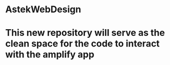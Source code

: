 # AstekWebDesign

# This new repository will serve as the clean space for the code to interact with the amplify app 
